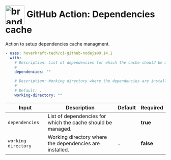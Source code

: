 <!-- start title -->

# <img src=".github/ghadocs/branding.svg" width="60px" align="center" alt="branding<icon:archive color:gray-dark>" /> GitHub Action: Dependencies cache

<!-- end title -->
<!-- start description -->

Action to setup dependencies cache managment.

<!-- end description -->
<!-- start contents -->
<!-- end contents -->
<!-- start usage -->

```yaml
- uses: hoverkraft-tech/ci-github-nodejs@0.14.1
  with:
    # Description: List of dependencies for which the cache should be managed.
    #
    dependencies: ""

    # Description: Working directory where the dependencies are installed.
    #
    # Default: .
    working-directory: ""
```

<!-- end usage -->
<!-- start inputs -->

| **Input**                      | **Description**                                             | **Default**    | **Required** |
| ------------------------------ | ----------------------------------------------------------- | -------------- | ------------ |
| <code>dependencies</code>      | List of dependencies for which the cache should be managed. |                | **true**     |
| <code>working-directory</code> | Working directory where the dependencies are installed.     | <code>.</code> | **false**    |

<!-- end inputs -->
<!-- start outputs -->
<!-- end outputs -->
<!-- start [.github/ghadocs/examples/] -->
<!-- end [.github/ghadocs/examples/] -->
